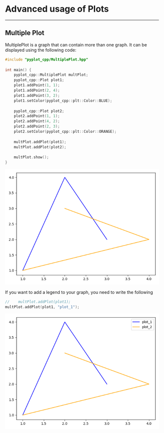 # Advanced usage of Plots

---

## Multiple Plot

MultiplePlot is a graph that can contain more than one graph. It can be displayed using the following code:
```c++
#include "pyplot_cpp/MultiplePlot.hpp"

int main() {
    pyplot_cpp::MultiplePlot multPlot;
    pyplot_cpp::Plot plot1;
    plot1.addPoint(1, 1);
    plot1.addPoint(2, 4);
    plot1.addPoint(3, 2);
    plot1.setColor(pyplot_cpp::plt::Color::BLUE);

    pyplot_cpp::Plot plot2;
    plot2.addPoint(1, 1);
    plot2.addPoint(4, 2);
    plot2.addPoint(2, 3);
    plot2.setColor(pyplot_cpp::plt::Color::ORANGE);

    multPlot.addPlot(plot1);
    multPlot.addPlot(plot2);

    multPlot.show();    
}
```
<!--suppress HtmlRequiredAltAttribute, HtmlRequiredAltAttribute -->
<img src="MultPlot.png">

If you want to add a legend to your graph, you need to write the following
```c++
//    multPlot.addPlot(plot1);
multPlot.addPlot(plot1, "plot_1");
```

<img src="MultPlot_legend.png">